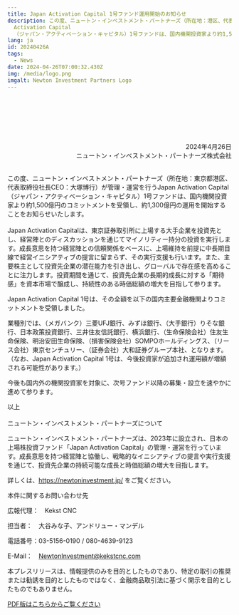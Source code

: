 ```yaml
---
title: Japan Activation Capital 1号ファンド運用開始のお知らせ
description: この度、ニュートン・インベストメント・パートナーズ（所在地：港区、代表取締役社長CEO：大塚博行）が管理・運営を行うJapan
  Activation Capital
  （ジャパン・アクティベーション・キャピタル）1号ファンドは、国内機関投資家より約1,500億円のコミットメントを受領し、約1,300億円の運用を開始することをお知らせいたします。
lang: ja
id: 20240426A
tags:
  - News
date: 2024-04-26T07:00:32.430Z
img: /media/logo.png
imgalt: Newton Investment Partners Logo
---
```


<div style="text-align: right;">
<br><br><br><br><br><br>
2024年4月26日<br>ニュートン・インベストメント・パートナーズ株式会社
</div>

\
この度、ニュートン・インベストメント・パートナーズ（所在地：東京都港区、代表取締役社長CEO：大塚博行）が管理・運営を行うJapan
Activation Capital
（ジャパン・アクティベーション・キャピタル）1号ファンドは、国内機関投資家より約1,500億円のコミットメントを受領し、約1,300億円の運用を開始することをお知らせいたします。\
\
Japan Activation
Capitalは、東京証券取引所に上場する大手企業を投資先とし、経営陣とのディスカッションを通じてマイノリティー持分の投資を実行します。成長意思を持つ経営陣との信頼関係をベースに、上場維持を前提に中長期目線で経営イニシアティブの提言に留まらず、その実行支援も行います。また、主要株主として投資先企業の潜在能力を引き出し、グローバルで存在感を高めることに注力します。投資期間を通じて、投資先企業の長期的成長に対する「期待感」を資本市場で醸成し、持続性のある時価総額の増大を目指して参ります。

Japan Activation Capital
1号は、その全額を以下の国内主要金融機関よりコミットメントを受領しました。

業種別では、（メガバンク）三菱UFJ銀行、みずほ銀行、（大手銀行）りそな銀行、日本政策投資銀行、三井住友信託銀行、横浜銀行、（生命保険会社）住友生命保険、明治安田生命保険、（損害保険会社）SOMPOホールディングス、（リース会社）東京センチュリー、（証券会社）大和証券グループ本社、となります。（なお、Japan
Activation Capital
1号は、今後投資家が追加され運用額が増額される可能性があります。）

今後も国内外の機関投資家を対象に、次号ファンド以降の募集・設立を速やかに進めて参ります。

以上\
\
ニュートン・インベストメント・パートナーズについて

ニュートン・インベストメント・パートナーズは、2023年に設立され、日本の上場株投資ファンド「Japan
Activation
Capital」の管理・運営を行っています。成長意思を持つ経営陣と協働し、戦略的なイニシアティブの提言や実行支援を通じて、投資先企業の持続可能な成長と時価総額の増大を目指します。

詳しくは、<https://newtoninvestment.jp/> をご覧ください。

本件に関するお問い合わせ先

広報代理：　Kekst CNC

担当者：　大谷みな子、アンドリュー・マンデル

電話番号：03-5156-0190 / 080-4639-9123

E-Mail：　NewtonInvestment@kekstcnc.com

本プレスリリースは、情報提供のみを目的としたものであり、特定の取引の推奨または勧誘を目的としたものではなく、金融商品取引法に基づく開示を目的としたものでもありません。

[PDF版はこちらからご覧ください](/media/20240426a.pdf)
